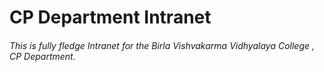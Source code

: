 # CP Department Intranet 

###### This is fully fledge Intranet for the Birla Vishvakarma Vidhyalaya College , CP Department.
